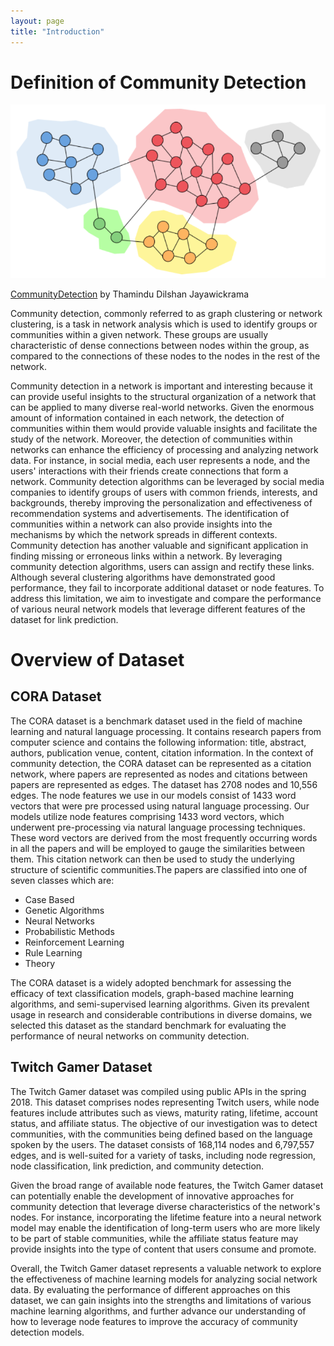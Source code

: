 ```yaml
---
layout: page
title: "Introduction"
---
```


# Definition of Community Detection

![community_detection](figures/community_detection.png)

[CommunityDetection](https://towardsdatascience.com/community-detection-algorithms-9bd8951e7dae) by Thamindu Dilshan Jayawickrama

Community detection, commonly referred to as graph clustering or network clustering, is a task in network analysis which is used to identify groups or communities within a given network. These groups are usually characteristic of dense connections between nodes within the group, as compared to the connections of these nodes to the nodes in the rest of the network.

Community detection in a network is important and interesting because it can provide useful insights to the structural organization of a network that can be applied to many diverse real-world networks. Given the enormous amount of information contained in each network, the detection of communities within them would provide valuable insights and facilitate the study of the network. Moreover, the detection of communities within networks can enhance the efficiency of processing and analyzing network data. For instance, in social media, each user represents a node, and the users' interactions with their friends create connections that form a network. Community detection algorithms can be leveraged by social media companies to identify groups of users with common friends, interests, and backgrounds, thereby improving the personalization and effectiveness of recommendation systems and advertisements. The identification of communities within a network can also provide insights into the mechanisms by which the network spreads in different contexts. Community detection has another valuable and significant application in finding missing or erroneous links within a network. By leveraging community detection algorithms, users can assign and rectify these links. Although several clustering algorithms have demonstrated good performance, they fail to incorporate additional dataset or node features. To address this limitation, we aim to investigate and compare the performance of various neural network models that leverage different features of the dataset for link prediction.

# Overview of Dataset
## CORA Dataset

The CORA dataset is a benchmark dataset used in the field of machine learning and natural language processing. It contains research papers from computer science and contains the following information: title, abstract, authors, publication venue, content, citation information. In the context of community detection, the CORA dataset can be represented as a citation network, where papers are represented as nodes and citations between papers are represented as edges. The dataset has 2708 nodes and 10,556 edges. The node features we use in our models consist of 1433 word vectors that were pre processed using natural language processing. Our models utilize node features comprising 1433 word vectors, which underwent pre-processing via natural language processing techniques. These word vectors are derived from the most frequently occurring words in all the papers and will be employed to gauge the similarities between them. This citation network can then be used to study the underlying structure of scientific communities.The papers are classified into one of seven classes which are:

* Case Based
* Genetic Algorithms
* Neural Networks
* Probabilistic Methods
* Reinforcement Learning
* Rule Learning
* Theory

The CORA dataset is a widely adopted benchmark for assessing the efficacy of text classification models, graph-based machine learning algorithms, and semi-supervised learning algorithms. Given its prevalent usage in research and considerable contributions in diverse domains, we selected this dataset as the standard benchmark for evaluating the performance of neural networks on community detection.

## Twitch Gamer Dataset

The Twitch Gamer dataset was compiled using public APIs in the spring  2018. This dataset comprises nodes representing Twitch users, while node features include attributes such as views, maturity rating, lifetime, account status, and affiliate status. The  objective of our investigation was to detect communities, with the communities being defined based on the language spoken by the users. The dataset consists of 168,114 nodes and 6,797,557 edges, and is well-suited for a variety of tasks, including node regression, node classification, link prediction, and community detection.

Given the broad range of available node features, the Twitch Gamer dataset can potentially enable the development of innovative approaches for community detection that leverage diverse characteristics of the network's nodes. For instance, incorporating the lifetime feature into a neural network model may enable the identification of long-term users who are more likely to be part of stable communities, while the affiliate status feature may provide insights into the type of content that users consume and promote.

Overall, the Twitch Gamer dataset represents a valuable network to explore the effectiveness of machine learning models for analyzing social network data. By evaluating the performance of different approaches on this dataset, we can gain insights into the strengths and limitations of various machine learning algorithms, and further advance our understanding of how to leverage node features to improve the accuracy of community detection models.